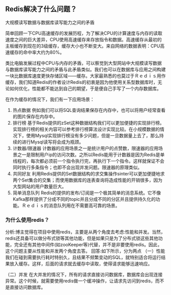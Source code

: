 ## Redis解决了什么问题？

大规模读写数据与数据库读写能力之间的矛盾

简单回顾一下CPU高速缓存的发展历程，为了解决CPU的计算速度与内存的读取速度之间的巨大差异，CPU使用高速缓存来存放指令和数据。高速缓存从最初的主板缓存到现在的3级缓存，缓存大小也不断变大。来自网络的数据表明：CPU高速缓存的命中率大约为80%。

类比电脑发展过程中CPU与内存的矛盾，可以察觉到大型网站中大规模读写数据与数据库读写能力之间的矛盾与此矛盾类似。我们也可以在数据库与应用之间构建一块比数据库速度更快存储区域——缓存。大家最熟悉的也莫过于Ｒｅｄｉｓ用作缓存，我们知道Redis的作者设计Redis的初衷是因为他使用关系型数据库时，无论如何优化，性能都不能达到自己的期望，于是便自己手写了一个内存数据库。

在作为缓存的情况下，我们有一下应用场景：

1. 热点数据 例如我们可以将SQL查询结果保存在内存中，也可以将用户经常查看的图片保存在内存中。
2. 排行榜 基于Redis提供的zSet这种数据结构我们可以更加便捷的实现排行榜。实现排行榜的相关内容可以参考排行榜算法设计实现比较。在小规模数据的情况下，使用Mysql实现排行榜没有多少问题，但是一旦数据量上去了，那么持续的进行Mysql读写将会成为瓶颈。
3. 计数器/限速器 计数器的应用场景之一是统计用户的点赞数，限速器的应用场景之一是限制用户ip的访问次数。之所以Redis能用于计数器是因为Redis是单线程的，每次都必须前一个指令执行完，再执行下一个指令。这样就保证不会同时执行多条指令；也即不会出现并发问题。限速器的原理类似。
4. 共同好友 利用Redis提供的Set数据结构的求交集操作sinter可以更加便捷地求两个Set集合的交集；而使用数据库的连表查询将造成性能的开销很多，因为大型网站的用户数量巨大。
5. 简单消息队列 Redis的提供的发布/订阅是一个极其简单的消息系统。它不像Kafka那样提供了分成不同的topic并且分成不同的分区并且提供持久化的功能。Ｒｅｄｉｓ的消息队列用在不需要高可靠的场景。


### 为什么使用redis？
分析:博主觉得在项目中使用redis，主要是从两个角度去考虑:性能和并发。当然，redis还具备可以做分布式锁等其他功能，但是如果只是为了分布式锁这些其他功能，完全还有其他中间件(如zooKeeper等)代替，并不是非要使用redis。因此，这个问题主要从性能和并发两个角度去答。
回答:如下所示，分为两点
（一）性能
我们在碰到需要执行耗时特别久，且结果不频繁变动的SQL，就特别适合将运行结果放入缓存。这样，后面的请求就去缓存中读取，使得请求能够迅速响应。

（二）并发
在大并发的情况下，所有的请求直接访问数据库，数据库会出现连接异常。这个时候，就需要使用redis做一个缓冲操作，让请求先访问到redis，而不是直接访问数据库。